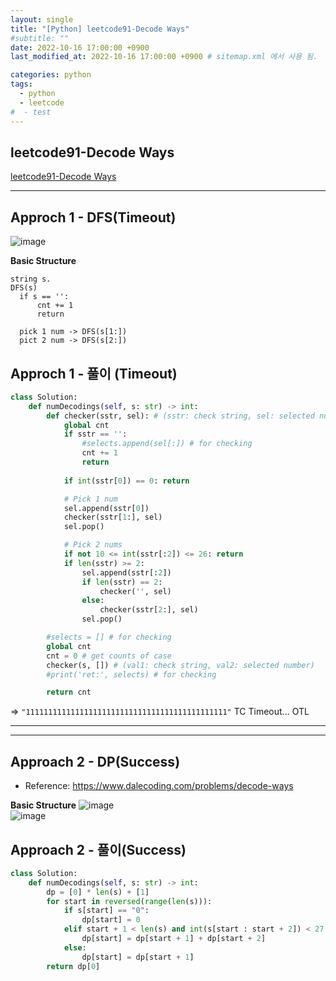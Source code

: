 ```yaml
---
layout: single
title: "[Python] leetcode91-Decode Ways"
#subtitle: ""
date: 2022-10-16 17:00:00 +0900
last_modified_at: 2022-10-16 17:00:00 +0900 # sitemap.xml 에서 사용 됨. 

categories: python 
tags:
  - python 
  - leetcode
#  - test
---
```


## leetcode91-Decode Ways

[leetcode91-Decode Ways](https://leetcode.com/problems/decode-ways/)

---  

## Approch 1 - DFS(Timeout)

![image](https://assets.leetcode.com/users/images/79bad860-3bf9-43ed-b950-cc0b02bb2754_1665915141.5535564.png)

**Basic Structure**
```pythpn
string s.
DFS(s)
  if s == '': 
      cnt += 1
	  return
  
  pick 1 num -> DFS(s[1:])
  pict 2 num -> DFS(s[2:])
```

## Approch 1 - 풀이 (Timeout)
```python
class Solution:
    def numDecodings(self, s: str) -> int:
        def checker(sstr, sel): # (sstr: check string, sel: selected number)
            global cnt
            if sstr == '':                                
                #selects.append(sel[:]) # for checking 
                cnt += 1
                return
            
            if int(sstr[0]) == 0: return

            # Pick 1 num
            sel.append(sstr[0]) 
            checker(sstr[1:], sel)
            sel.pop()

            # Pick 2 nums
            if not 10 <= int(sstr[:2]) <= 26: return
            if len(sstr) >= 2:
                sel.append(sstr[:2])
                if len(sstr) == 2:
                    checker('', sel)
                else:
                    checker(sstr[2:], sel)
                sel.pop()

        #selects = [] # for checking
        global cnt
        cnt = 0 # get counts of case
        checker(s, []) # (val1: check string, val2: selected number)
        #print('ret:', selects) # for checking

        return cnt
```

=> `"111111111111111111111111111111111111111111111"` TC  Timeout...  OTL

---
---


## Approach 2 - DP(Success)
- Reference: https://www.dalecoding.com/problems/decode-ways

**Basic Structure**
![image](https://assets.leetcode.com/users/images/17dbe29e-4b16-4c8e-9ef9-62e62b91ead5_1665919470.278059.png)  
![image](https://assets.leetcode.com/users/images/c6050130-469b-4a35-88f3-e5459fb4fe7b_1665919489.426692.png)
  
  
## Approach 2 - 풀이(Success)

```python
class Solution:
    def numDecodings(self, s: str) -> int:
        dp = [0] * len(s) + [1]
        for start in reversed(range(len(s))):
            if s[start] == "0":
                dp[start] = 0
            elif start + 1 < len(s) and int(s[start : start + 2]) < 27:
                dp[start] = dp[start + 1] + dp[start + 2]
            else:
                dp[start] = dp[start + 1]
        return dp[0]
```
